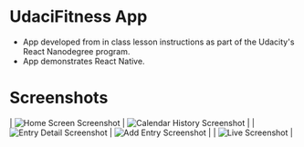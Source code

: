 # UdaciFitness App
* App developed from in class lesson instructions as part of the Udacity's React Nanodegree program.
* App demonstrates React Native.

# Screenshots
| ![Home Screen Screenshot](./homeScreen.png "Home Screen") | ![Calendar History Screenshot](./calendarHistoryView.png "Calendar History View") |
| ![Entry Detail Screenshot](./entryDetail.png "Entry Detail") | ![Add Entry Screenshot](./addEntry.png "Add Entry") |
| ![Live Screenshot](./live.png "Live") | 
